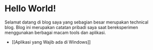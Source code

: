 # Hello World!
Selamat datang di blog saya yang sebagian besar merupakan technical blog. Blog ini merupakan catatan pribadi saya saat bereksperimen menggunakan berbagai macam tools dan aplikasi.

- [[Aplikasi yang Wajib ada di Windows]]